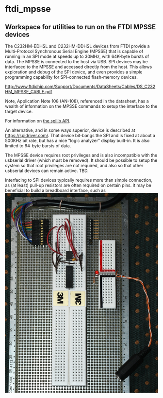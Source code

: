 # ftdi_mpsse
## Workspace for utilities to run on the FTDI MPSSE devices

The C232HM-EDHSL and C232HM-DDHSL devices from FTDI provide
a Multi-Protocol Synchronous Serial Engine (MPSSE)
that is capable of running in an SPI mode at speeds up to 30MHz,
with 64K-byte bursts of data.
The MPSSE is connected to the host via USB.
SPI devices may be interfaced to the MPSSE and accessed directly from the host.
This allows exploration and debug of the SPI device,
and even provides a simple programming capability
for SPI-connected flash-memory devices.

http://www.ftdichip.com/Support/Documents/DataSheets/Cables/DS_C232HM_MPSSE_CABLE.pdf

Note, Application Note 108 (AN-108), referenced in the datasheet, has a wealth
of information on the MPSSE commands to setup the interface to the target device.

For information on [the spilib API](spi/SPILIB.md).

An alternative, and in some ways superior, device is described at https://spidriver.com/.
That device bit-bangs the SPI and is fixed at about a 500KHz bit rate, but
has a nice "logic analyzer" display built-in.
It is also limited to 64-byte bursts of data.

The MPSSE device requires root privileges and is also incompatible
with the usbserial driver (which must be removed). It should be possible to
setup the system so that root privileges are not required, and also so that
other usbserial devices can remain active. TBD.

Interfacing to SPI devices typically requires more than simple connection,
as (at least) pull-up resistors are often required on certain pins.
It may be beneficial to build a breadboard interface, such as
![Breadboard Example](breadboard-1.jpg)
